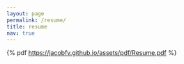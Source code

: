 ```yaml
---
layout: page
permalink: /resume/
title: resume
nav: true
---
```


{% pdf https://jacobfv.github.io/assets/pdf/Resume.pdf %}